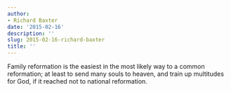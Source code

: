 ```yaml
---
author:
- Richard Baxter
date: '2015-02-16'
description: ''
slug: 2015-02-16-richard-baxter
title: ''
---
```

Family reformation is the easiest in the most likely way to a common reformation; at least to send many souls to heaven, and train up multitudes for God, if it reached not to national reformation.



